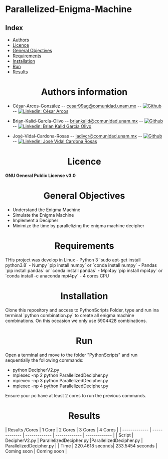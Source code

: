 # Parallelized-Enigma-Machine

## **Index**
<ul>
  <li><a href="#Authors">Authors</a></li>
  <li><a href="#Licence">Licence</a></li>
  <li><a href="#General Objectives">General Objectives</a></li>
  <li><a href="#Requirements">Requirements</a></li>
  <li><a href="#Installation">Installation</a></li>
  <li><a href="#Run">Run</a></li>
  <li><a href="#Results">Results</a></li>
  
</ul>

<center><h1><strong><a name = "Authors">Authors information</a></strong></h1></center>

* César-Arcos-González -- cesar99ag@comunidad.unam.mx -- [![Github](https://img.shields.io/badge/-racec9999-black?style=flat-square&logo=Github&logoColor=white&link=https://www.github.com/in/Cesar-p-singh/)](https://github.com/racec9999) -- [![Linkedin: César Arcos](https://img.shields.io/badge/-César_Arcos-blue?style=flat-square&logo=Linkedin&logoColor=white&link=https://www.linkedin.com/in/Cesar-p-singh/)](https://www.linkedin.com/in/cesar-arcos/)

 
* Brian-Kalid-García-Olivo -- briankalid@comunidad.unam.mx -- [![Github](https://img.shields.io/badge/-briankalid-black?style=flat-square&logo=Github&logoColor=white&link=https://www.github.com/in/Brian-p-singh/)](https://github.com/briankalid/) -- [![Linkedin: Brian Kalid García Olivo](https://img.shields.io/badge/-Brian_Kalid_García_Olivo-blue?style=flat-square&logo=Linkedin&logoColor=white&link=https://www.linkedin.com/in/Kalid-p-singh/)](https://www.linkedin.com/in/briankalid/)

* José-Vidal-Cardona-Rosas -- ladivcr@comunidad.unam.mx -- [![Github](https://img.shields.io/badge/-Ladivcr-black?style=flat-square&logo=Github&logoColor=white&link=https://www.github.com/in/Vidal-p-singh/)](https://github.com/Ladivcr/) -- [![Linkedin: José Vidal Cardona Rosas](https://img.shields.io/badge/-José_Vidal_Cardona_Rosas-blue?style=flat-square&logo=Linkedin&logoColor=white&link=https://www.linkedin.com/in/Vidal-p-singh/)](https://www.linkedin.com/in/jos%C3%A9-vidal-cardona-rosas-006010179/)


<center><h1><strong><a name = "Licence">Licence</a></strong></h1></center>

**GNU General Public License v3.0**

<center><h1><strong><a name = "General Objectives">General Objectives</a></strong></h1></center> 

* Understand the Enigma Machine
* Simulate the Enigma Machine
* Implement a Decipher
* Minimize the time by parallelizing the enigma machine decipher


<center><h1><strong><a name = "Requirements">Requirements</a></strong></h1></center> 
THis project was develop in Linux
- Python 3  `sudo apt-get install python3.8`
- Numpy `pip install numpy` or `conda install numpy`
- Pandas `pip install pandas` or `conda install pandas`
- Mpi4py `pip install mpi4py` or `conda install -c anaconda mpi4py`
- 4 cores CPU
<center><h1><strong><a name = "Installation">Installation</a></strong></h1></center> 
Clone this repository and access to PythonScripts Folder, type and run ina terminal `python combination.py` to create all enigma machine combinations. On this occasion we only use 5904428 combinations.

<center><h1><strong><a name = "Run">Run</a></strong></h1></center> 
Open a terminal and move to the folder "PythonScripts" and run sequentially the following commands:

* python DecipherV2.py
* mpiexec -np 2 python ParallelizedDecipher.py 
* mpiexec -np 3 python ParallelizedDecipher.py
* mpiexec -np 4 python ParallelizedDecipher.py

Ensure your pc have at least 2 cores to run the previous commands.

<center><h1><strong><a name = "Results">Results</a></strong></h1></center> 
| Results /Cores  | 1 Core         | 2 Cores                     | 3 Cores                  | 4 Cores |
| ------------- | -------------  | -------------           | -------------            | ------------- |
|  Script       |  DecipherV2.py | ParallelizedDecipher.py |ParallelizedDecipher.py   | ParallelizedDecipher.py |
| Time          | 220.4618 seconds| 233.5454 seconds | Coming soon              | Coming soon |

